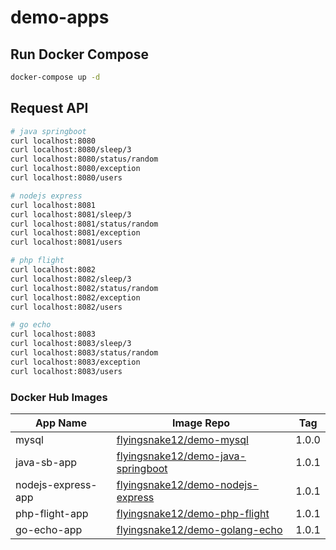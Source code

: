 # demo-apps

## Run Docker Compose

```bash
docker-compose up -d
```

## Request API

```bash
# java springboot
curl localhost:8080
curl localhost:8080/sleep/3
curl localhost:8080/status/random
curl localhost:8080/exception
curl localhost:8080/users

# nodejs express
curl localhost:8081
curl localhost:8081/sleep/3
curl localhost:8081/status/random
curl localhost:8081/exception
curl localhost:8081/users

# php flight
curl localhost:8082
curl localhost:8082/sleep/3
curl localhost:8082/status/random
curl localhost:8082/exception
curl localhost:8082/users

# go echo
curl localhost:8083
curl localhost:8083/sleep/3
curl localhost:8083/status/random
curl localhost:8083/exception
curl localhost:8083/users
```

### Docker Hub Images

| App Name           | Image Repo                                                                                        | Tag   |
| ------------------ | ------------------------------------------------------------------------------------------------- | ----- |
| mysql              | [flyingsnake12/demo-mysql](https://hub.docker.com/r/flyingsnake12/demo-mysql)                     | 1.0.0 |
| java-sb-app        | [flyingsnake12/demo-java-springboot](https://hub.docker.com/r/flyingsnake12/demo-java-springboot) | 1.0.1 |
| nodejs-express-app | [flyingsnake12/demo-nodejs-express](https://hub.docker.com/r/flyingsnake12/demo-nodejs-express)   | 1.0.1 |
| php-flight-app     | [flyingsnake12/demo-php-flight](https://hub.docker.com/r/flyingsnake12/demo-php-flight)           | 1.0.1 |
| go-echo-app        | [flyingsnake12/demo-golang-echo](https://hub.docker.com/r/flyingsnake12/demo-golang-echo)         | 1.0.1 |
